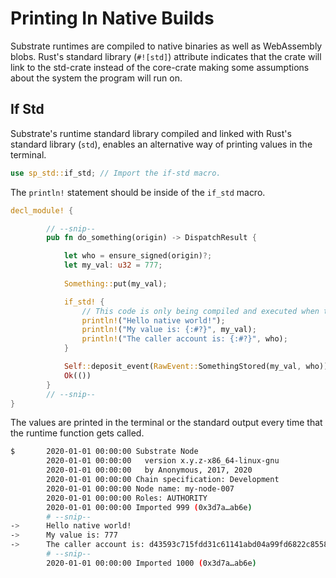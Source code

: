 # Printing In Native Builds

Substrate runtimes are compiled to native binaries as well as WebAssembly blobs. Rust's standard library (`#![std]`) attribute indicates that the crate will link to the std-crate instead of the core-crate making some assumptions about the system the program will run on.

## If Std

Substrate's runtime standard library compiled and linked with Rust's standard library (`std`), enables an alternative way of printing values in the terminal.

``` rust
use sp_std::if_std; // Import the if-std macro.
```

The `println!` statement should be inside of the `if_std` macro.
``` rust
decl_module! {

		// --snip--
		pub fn do_something(origin) -> DispatchResult {

			let who = ensure_signed(origin)?;
			let my_val: u32 = 777;
			
			Something::put(my_val);

			if_std! {
				// This code is only being compiled and executed when the `std` feature is enabled.
				println!("Hello native world!");
				println!("My value is: {:#?}", my_val);
				println!("The caller account is: {:#?}", who);
			}

			Self::deposit_event(RawEvent::SomethingStored(my_val, who));
			Ok(())
		}
		// --snip--
}
```

The values are printed in the terminal or the standard output every time that the runtime function gets called.

```sh
$		2020-01-01 00:00:00 Substrate Node
		2020-01-01 00:00:00   version x.y.z-x86_64-linux-gnu
		2020-01-01 00:00:00   by Anonymous, 2017, 2020
		2020-01-01 00:00:00 Chain specification: Development
		2020-01-01 00:00:00 Node name: my-node-007
		2020-01-01 00:00:00 Roles: AUTHORITY
		2020-01-01 00:00:00 Imported 999 (0x3d7a…ab6e)
		# --snip--
->		Hello native world!
->		My value is: 777
->		The caller account is: d43593c715fdd31c61141abd04a99fd6822c8558854ccde39a5684e7a56da27d (5GrwvaEF...)
		# --snip--
		2020-01-01 00:00:00 Imported 1000 (0x3d7a…ab6e)

```